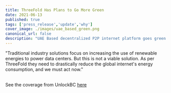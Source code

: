 ```yaml
---
title: ThreeFold Has Plans to Go More Green
date: 2021-06-13
published: true
tags: ['press_release','update','why']
cover_image: ./images/uae_based_green.png
canonical_url: false
description: "UAE Based decentralized P2P internet platform goes green to reduce internet energy consumption - Via UnlockBC"
---
```


"Traditional industry solutions focus on increasing the use of renewable energies to power data centers. But this is not a viable solution. As per ThreeFold they need to drastically reduce the global internet's energy consumption, and we must act now."
<br/>
<br/>

See the coverage from UnlockBC [here](https://www.unlock-bc.com/news/2021-06-13/uae-based-decentralized-p2p-internet-platform-goes-green-to-reduce-internet-energy-consumption)
